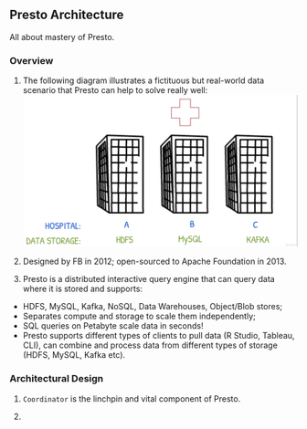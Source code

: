 ## Presto Architecture ##
All about mastery of Presto.

### Overview ###
1. The following diagram illustrates a fictituous but real-world data scenario that Presto can help to solve really well:
![Presto scenario](./img/presto-scenario.png)  

1. Designed by FB in 2012; open-sourced to Apache Foundation in 2013.

1. Presto is a distributed interactive query engine that can query data where it is stored and supports:
- HDFS, MySQL, Kafka, NoSQL, Data Warehouses, Object/Blob stores;
- Separates compute and storage to scale them independently;
- SQL queries on Petabyte scale data in seconds!
- Presto supports different types of clients to pull data (R Studio, Tableau, CLI), can combine and process data from different types of storage (HDFS, MySQL, Kafka etc).

### Architectural Design ###
1. `Coordinator` is the linchpin and vital component of Presto.

1. 